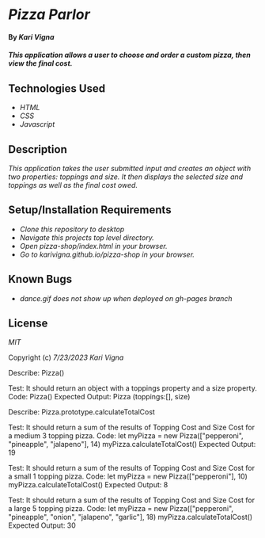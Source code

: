 # _Pizza Parlor_

#### By _Kari Vigna_

#### _This application allows a user to choose and order a custom pizza, then view the final cost._

## Technologies Used

* _HTML_
* _CSS_
* _Javascript_

## Description

_This application takes the user submitted input and creates an object with two properties: toppings and size. It then displays the selected size and toppings as well as the final cost owed._

## Setup/Installation Requirements

* _Clone this repository to desktop_
* _Navigate this projects top level directory._
* _Open pizza-shop/index.html in your browser._
* _Go to karivigna.github.io/pizza-shop in your browser._

## Known Bugs

* _dance.gif does not show up when deployed on gh-pages branch_

## License

_MIT_

Copyright (c) _7/23/2023_ _Kari Vigna_



Describe: Pizza()

Test: It should return an object with a toppings property and a size property.
Code: Pizza()
Expected Output: Pizza (toppings:[], size)

Describe: Pizza.prototype.calculateTotalCost

Test: It should return a sum of the results of Topping Cost and Size Cost for a medium 3 topping pizza.
Code: let myPizza = new Pizza(["pepperoni", "pineapple", "jalapeno"], 14)
myPizza.calculateTotalCost()
Expected Output: 19

Test: It should return a sum of the results of Topping Cost and Size Cost for a small 1 topping pizza.
Code: let myPizza = new Pizza(["pepperoni"], 10)
myPizza.calculateTotalCost()
Expected Output: 8

Test: It should return a sum of the results of Topping Cost and Size Cost for a large 5 topping pizza.
Code: let myPizza = new Pizza(["pepperoni", "pineapple", "onion", "jalapeno", "garlic"], 18)
myPizza.calculateTotalCost()
Expected Output: 30








